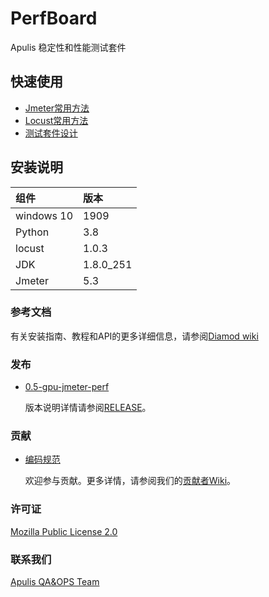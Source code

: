 PerfBoard
============================================================================

Apulis 稳定性和性能测试套件


快速使用
----------------------------------------------------------------------------

* [Jmeter常用方法](./docs/jmeter脚本常用配置方法.md)
* [Locust常用方法]()
* [测试套件设计](./docs/测试【表情】套件设计.md)

安装说明
----------------------------------------------------------------------------

|组件         |版本|
|:------------|:------------|
|windows 10   | 1909        |
|Python       |3.8          |
|locust       |1.0.3        |
|JDK          |1.8.0_251    |
|Jmeter       |5.3          |

### 参考文档

有关安装指南、教程和API的更多详细信息，请参阅[Diamod wiki](https://github.com/apulis/Diamond/wiki)


### 发布

* [0.5-gpu-jmeter-perf](https://github.com/apulis/PerfBoard/releases/tag/v0.5)

    版本说明详情请参阅[RELEASE](./RELEASE.md)。

### 贡献


* [编码规范](./docs/编码规范.md)

    欢迎参与贡献。更多详情，请参阅我们的[贡献者Wiki](./CONTRIBUTING.md)。

### 许可证


[Mozilla Public License 2.0](LICENSE)

### 联系我们


[Apulis QA&OPS Team](http://www.apulis.cn/index.php?s=/sys/cate/5.html)
